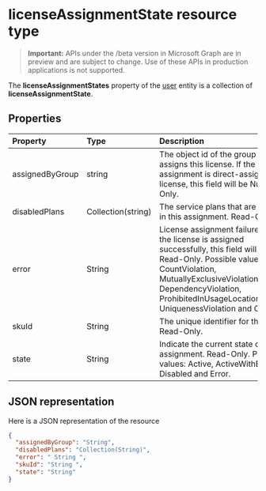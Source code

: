# licenseAssignmentState resource type

> **Important:** APIs under the /beta version in Microsoft Graph are in preview and are subject to change. Use of these APIs in production applications is not supported.

The **licenseAssignmentStates** property of the [user](user.md) entity is a collection of **licenseAssignmentState**.


## Properties
| Property	   | Type	|Description|
|:---------------|:--------|:----------|
|assignedByGroup|string|The object id of the group that assigns this license. If the assignment is direct-assigned license, this field will be Null. Read-Only.|
|disabledPlans|Collection(string)|The service plans that are disabled in this assignment. Read-Only.|
|error|String|License assignment failure error. If the license is assigned successfully, this field will be Null. Read-Only. Possible values: CountViolation, MutuallyExclusiveViolation, DependencyViolation, ProhibitedInUsageLocationViolation, UniquenessViolation and Others.|
|skuId|String|The unique identifier for the SKU. Read-Only.|
|state|String|Indicate the current state of this assignment. Read-Only. Possible values: Active, ActiveWithError, Disabled and Error.|

## JSON representation

Here is a JSON representation of the resource

```json
{
  "assignedByGroup": "String",
  "disabledPlans": "Collection(String)",
  "error": " String ",  
  "skuId": "String ",
  "state": "String"
}

```
